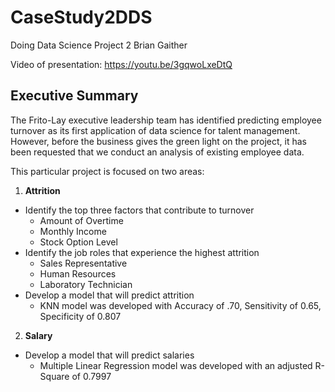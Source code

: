 # CaseStudy2DDS
Doing Data Science Project 2
Brian Gaither

Video of presentation:  https://youtu.be/3gqwoLxeDtQ

## Executive Summary

The Frito-Lay executive leadership team has identified predicting employee turnover as its first application of data science for talent management.  However, before the business gives the green light on the project, it has been requested that we conduct an analysis of existing employee data.

This particular project is focused on two areas: 
1. **Attrition**
  + Identify the top three factors that contribute to turnover
	+ Amount of Overtime
	+ Monthly Income
	+ Stock Option Level
  + Identify the job roles that experience the highest attrition
	+ Sales Representative
	+ Human Resources
	+ Laboratory Technician
  + Develop a model that will predict attrition
	+ KNN model was developed with Accuracy of .70, Sensitivity of 0.65, Specificity of 0.807
2. **Salary**
  + Develop a model that will predict salaries
	+ Multiple Linear Regression model was developed with an adjusted R-Square of 0.7997

